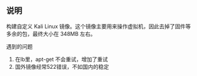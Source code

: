 ## 说明

构建自定义 Kali Linux 镜像。这个镜像主要用来操作虚拟机，因此去掉了固件等多余的包，最终大小在 348MB 左右。

遇到的问题

1. 在lb里，apt-get 不会重试，增加了重试
2. 国外镜像经常522错误，不如国内的稳定
